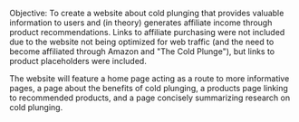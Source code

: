 
Objective: To create a website about cold plunging that provides valuable information to users and (in theory) generates affiliate income through product recommendations. Links to affiliate purchasing were not included due to the website not being optimized for web traffic (and the need to become affiliated through Amazon and "The Cold Plunge"), but links to product placeholders were included. 

The website will feature a home page acting as a route to more informative pages, a page about the benefits of cold plunging, a products page linking to recommended products, and a page concisely summarizing research on cold plunging. 